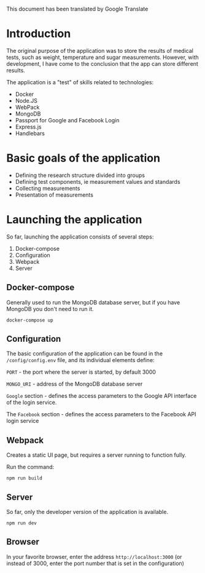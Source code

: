 This document has been translated by Google Translate

# Introduction

The original purpose of the application was to store the results of medical tests, such as weight, temperature and sugar measurements.
However, with development, I have come to the conclusion that the app can store different results.

The application is a "test" of skills related to technologies:

- Docker
- Node.JS
- WebPack
- MongoDB
- Passport for Google and Facebook Login
- Express.js
- Handlebars
  
# Basic goals of the application

- Defining the research structure divided into groups
- Defining test components, ie measurement values ​​and standards
- Collecting measurements
- Presentation of measurements

# Launching the application

So far, launching the application consists of several steps:

1. Docker-compose
2. Configuration
3. Webpack
4. Server
   
## Docker-compose

Generally used to run the MongoDB database server, but if you have MongoDB you don't need to run it.

`docker-compose up`

## Configuration

The basic configuration of the application can be found in the `/config/config.env` file, and its individual elements define:

`PORT` - the port where the server is started, by default 3000

`MONGO_URI` - address of the MongoDB database server

`Google` section - defines the access parameters to the Google API interface of the login service.

The `Facebook` section - defines the access parameters to the Facebook API login service

## Webpack
Creates a static UI page, but requires a server running to function fully.

Run the command:

`npm run build`

## Server
So far, only the developer version of the application is available.

`npm run dev`

## Browser

In your favorite browser, enter the address `http://localhost:3000` (or instead of 3000, enter the port number that is set in the configuration)